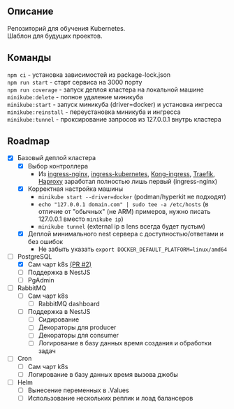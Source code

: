 ## Описание

Репозиторий для обучения Kubernetes.  
Шаблон для будущих проектов.

## Команды
`npm ci` - установка зависимостей из package-lock.json  
`npm run start` - старт сервиса на 3000 порту  
`npm run coverage` - запуск деплоя кластера на локальной машине    
`minikube:delete` - полное удаление миникуба  
`minikube:start` - запуск миникуба (driver=docker) и установка ингресса  
`minikube:reinstall` - переустановка миникуба и ингресса  
`minikube:tunnel` - проксирование запросов из 127.0.0.1 внутрь кластера  

## Roadmap
- [X] Базовый деплой кластера
    - [X] Выбор контроллера
      - Из [ingress-nginx](https://github.com/nginxinc/kubernetes-ingress), [ingress-kubernetes](https://github.com/kubernetes/ingress-nginx), [Kong-ingress](), [Traefik](https://github.com/traefik/traefik), [Haproxy](https://github.com/jcmoraisjr/haproxy-ingress) заработал полностью лишь первый (ingress-nginx) 
    - [X] Корректная настройка машины
      - `minikube start --driver=docker` (podman/hyperkit не подходят)
      - `echo "127.0.0.1 domain.com" | sudo tee -a /etc/hosts` (в отличие от "обычных" (не ARM) примеров, нужно писать 127.0.0.1 вместо `minikube ip`)
      - `minikube tunnel` (external ip в lens всегда будет пустым)
    - [X] Деплой минимального nest сервера с доступностью/ответами и без ошибок
      - Не забыть указать `export DOCKER_DEFAULT_PLATFORM=linux/amd64`
- [ ] PostgreSQL
    - [X] Сам чарт k8s [(PR #2)](https://github.com/Mauzzz0/kuber-nest-arm64/pull/2)
    - [ ] Поддержка в NestJS
    - [ ] PgAdmin
- [ ] RabbitMQ
    - [ ] Сам чарт k8s
        - [ ] RabbitMQ dashboard
    - [ ] Поддержка в NestJS
        - [ ] Сидирование
        - [ ] Декораторы для producer
        - [ ] Декораторы для consumer
        - [ ] Логирование в базу данных время создания и обработки задач
- [ ] Cron
    - [ ] Сам чарт k8s
    - [ ] Логирование в базу данных время вызова джобы
- [ ] Helm
    - [ ] Вынесение переменных в .Values
    - [ ] Использование нескольких реплик и лоад балансеров